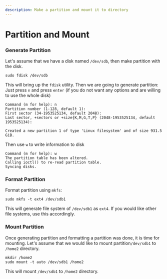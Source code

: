 ```yaml
---
description: Make a partition and mount it to directory
---
```


# Partition and Mount

### Generate Partition

Let's assume that we have a disk named `/dev/sdb`, then make partition with the disk.&#x20;

```
sudo fdisk /dev/sdb
```

This will bring up the `fdisk` utility. Then we are going to generate partition: Just press `n` and press `enter` (if you do not want any options and are willing to use the whole disk)

```
Command (m for help): n
Partition number (1-128, default 1):
First sector (34-1953525134, default 2048):
Last sector, +sectors or +size{K,M,G,T,P} (2048-1953525134, default 1953525134):

Created a new partition 1 of type 'Linux filesystem' and of size 931.5 GiB.
```

Then use `w` to write information to disk

```
Command (m for help): w
The partition table has been altered.
Calling ioctl() to re-read partition table.
Syncing disks.
```

### Format Partition

Format partition using `mkfs`:

```
sudo mkfs -t ext4 /dev/sdb1
```

This will generate file system of `/dev/sdb1` as `ext4`. If you would like other file systems, use this accordingly.

### Mount Partition

Once generating partition and formatting a partition was done, it is time for mounting. Let's assume that we would like to mount partition`/dev/sdb1` to `/home2` directory.

```
mkdir /home2
sudo mount -t auto /dev/sdb1 /home2
```

This will mount `/dev/sdb1` to `/home2` directory.

